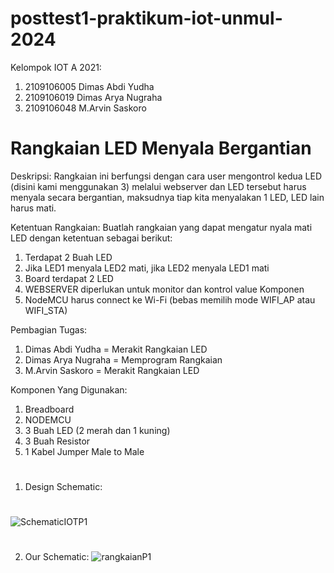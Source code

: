 # posttest1-praktikum-iot-unmul-2024
Kelompok IOT A 2021:
1. 2109106005 Dimas Abdi Yudha
2. 2109106019 Dimas Arya Nugraha
3. 2109106048 M.Arvin Saskoro


# Rangkaian LED Menyala Bergantian
Deskripsi:
Rangkaian ini berfungsi dengan cara user mengontrol kedua LED (disini kami menggunakan 3) melalui webserver dan LED tersebut harus menyala secara bergantian, maksudnya tiap kita menyalakan 1 LED, LED lain harus mati.


Ketentuan Rangkaian:
Buatlah rangkaian yang dapat mengatur nyala mati LED dengan ketentuan sebagai berikut:
1. Terdapat 2 Buah LED
2. Jika LED1 menyala LED2 mati, jika LED2 menyala LED1 mati
3. Board terdapat 2 LED
4. WEBSERVER diperlukan untuk monitor dan kontrol value Komponen
5. NodeMCU harus connect ke Wi-Fi (bebas memilih mode WIFI_AP atau WIFI_STA)


Pembagian Tugas:
1. Dimas Abdi Yudha = Merakit Rangkaian LED
2. Dimas Arya Nugraha = Memprogram Rangkaian
3. M.Arvin Saskoro = Merakit Rangkaian LED


Komponen Yang Digunakan:
1. Breadboard
2. NODEMCU
3. 3 Buah LED (2 merah dan 1 kuning)
4. 3 Buah Resistor
5. 1 Kabel Jumper Male to Male

#
1. Design Schematic:
#
![SchematicIOTP1](https://github.com/DimasYudha1223/posttest1-praktikum-iot-unmul-2024/assets/93185675/ff7ddb0b-8cab-4e84-9c5a-c30a1c3e2704)

#
2. Our Schematic:
![rangkaianP1](https://github.com/DimasYudha1223/posttest1-praktikum-iot-unmul-2024/assets/93185675/006185db-1e72-4583-b344-00cf1014e912)
#
